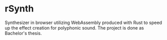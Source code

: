 # rSynth

Synthesizer in browser utilizing WebAssembly produced with Rust to speed up the effect creation for polyphonic sound. The project is done as Bachelor's thesis.

